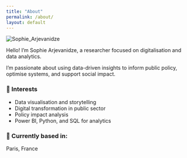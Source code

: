 ```yaml
---
title: "About"
permalink: /about/
layout: default
---
```

![Sophie_Arjevanidze](https://github.com/user-attachments/assets/c0f61ff7-522a-4fc2-adc7-4e1457b9d61d)

Hello! I’m Sophie Arjevanidze, a researcher focused on digitalisation and data analytics.

I’m passionate about using data-driven insights to inform public policy, optimise systems, and support social impact.

### 💼 Interests
- Data visualisation and storytelling  
- Digital transformation in public sector  
- Policy impact analysis  
- Power BI, Python, and SQL for analytics

### 📍 Currently based in:
Paris, France
